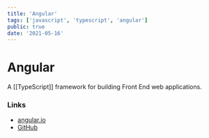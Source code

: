 ```yaml
---
title: 'Angular'
tags: ['javascript', 'typescript', 'angular']
public: true
date: '2021-05-16'
---
```


# Angular

A [[TypeScript]] framework for building Front End web applications. 

### Links

-  [angular.io](https://angular.io)
-  [GitHub](https://github.com/angular/angular)